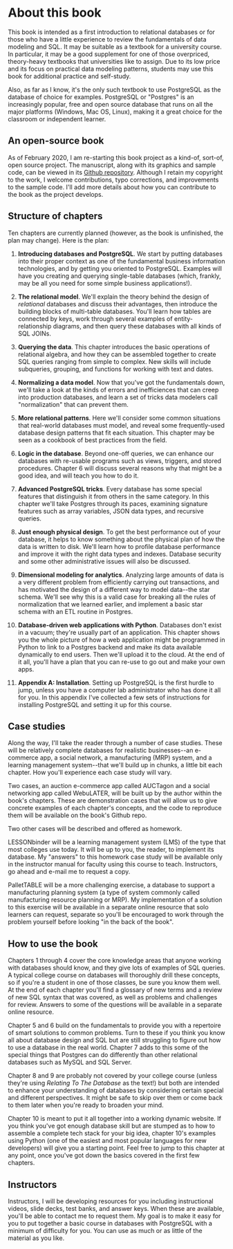 # About this book

This book is intended as a first introduction to relational databases or for those who have a little experience to review the fundamentals of data modeling and SQL.  It may be suitable as a textbook for a university course.  In particular, it may be a good supplement for one of those overpriced, theory-heavy textbooks that universities like to assign.  Due to its low price and its focus on practical data modeling patterns, students may use this book for additional practice and self-study.

Also, as far as I know, it's the only such textbook to use PostgreSQL as the database of choice for examples.  PostgreSQL or "Postgres" is an increasingly popular, free and open source database that runs on all the major platforms (Windows, Mac OS, Linux), making it a great choice for the classroom or independent learner.

## An open-source book

As of February 2020, I am re-starting this book project as a kind-of, sort-of, open source project.  The manuscript, along with its graphics and sample code, can be viewed in its [Github repository](https://github.com/joeclark-phd/databasebook-postgres).  Although I retain my copyright to the work, I welcome contributions, typo corrections, and improvements to the sample code.  I'll add more details about how you can contribute to the book as the project develops.

## Structure of chapters

Ten chapters are currently planned (however, as the book is unfinished, the plan may change).  Here is the plan:

1. **Introducing databases and PostgreSQL**.  We start by putting databases into their proper context as one of the fundamental business information technologies, and by getting you oriented to PostgreSQL. Examples will have you creating and querying single-table databases (which, frankly, may be all you need for some simple business applications!).

2. **The relational model**.  We'll explain the theory behind the design of *relational* databases and discuss their advantages, then introduce the building blocks of multi-table databases.  You'll learn how tables are connected by keys, work through several examples of entity-relationship diagrams, and then query these databases with all kinds of SQL JOINs.

3. **Querying the data**.  This chapter introduces the basic operations of relational algebra, and how they can be assembled together to create SQL queries ranging from simple to complex.  New skills will include subqueries, grouping, and functions for working with text and dates.

4. **Normalizing a data model**.  Now that you've got the fundamentals down, we'll take a look at the kinds of errors and inefficiences that can creep into production databases, and learn a set of tricks data modelers call "normalization" that can prevent them.

5. **More relational patterns**.  Here we'll consider some common situations that real-world databases must model, and reveal some frequently-used database design patterns that fit each situation.  This chapter may be seen as a cookbook of best practices from the field.

6. **Logic in the database**.  Beyond one-off queries, we can enhance our databases with re-usable programs such as views, triggers, and stored procedures.  Chapter 6 will discuss several reasons why that might be a good idea, and will teach you how to do it.

7. **Advanced PostgreSQL tricks**.  Every database has some special features that distinguish it from others in the same category.  In this chapter we'll take Postgres through its paces, examining signature features such as array variables, JSON data types, and recursive queries.

8. **Just enough physical design**.  To get the best performance out of your database, it helps to know something about the physical plan of how the data is written to disk.  We'll learn how to profile database performance and improve it with the right data types and indexes.  Database security and some other administrative issues will also be discussed.

9. **Dimensional modeling for analytics**.  Analyzing large amounts of data is a very different problem from efficiently carrying out transactions, and has motivated the design of a different way to model data--the star schema.  We'll see why this is a valid case for breaking all the rules of normalization that we learned earlier, and implement a basic star schema with an ETL routine in Postgres. 

10. **Database-driven web applications with Python**.  Databases don't exist in a vacuum; they're usually part of an application.  This chapter shows you the whole picture of how a web application might be programmed in Python to link to a Postgres backend and make its data available dynamically to end users. Then we'll upload it to the cloud.  At the end of it all, you'll have a plan that you can re-use to go out and make your own apps.

11. **Appendix A: Installation**.  Setting up PostgreSQL is the first hurdle to jump, unless you have a computer lab administrator who has done it all for you.  In this appendix I've collected a few sets of instructions for installing PostgreSQL and setting it up for this course.

## Case studies

Along the way, I'll take the reader through a number of case studies.  These will be relatively complete databases for realistic businesses--an e-commerce app, a social network, a manufacturing (MRP) system, and a learning management system--that we'll build up in chunks, a little bit each chapter.  How you'll experience each case study will vary.

Two cases, an auction e-commerce app called AUCTagon and a social networking app called WebuLATER, will be built up by the author within the book's chapters.  These are demonstration cases that will allow us to give concrete examples of each chapter's concepts, and the code to reproduce them will be available on the book's Github repo.

Two other cases will be described and offered as homework.  

LESSONbinder will be a learning management system (LMS) of the type that most colleges use today.  It will be up to you, the reader, to implement its database.  My "answers" to this homework case study will be available only in the instructor manual for faculty using this course to teach. Instructors, go ahead and e-mail me to request a copy.

PalletTABLE will be a more challenging exercise, a database to support a manufacturing planning system (a type of system commonly called manufacturing resource planning or MRP).  My implementation of a solution to this exercise will be available in a separate online resource that solo learners can request, separate so you'll be encouraged to work through the problem yourself before looking "in the back of the book".

## How to use the book

Chapters 1 through 4 cover the core knowledge areas that anyone working with databases should know, and they give lots of examples of SQL queries.  A typical college course on databases will thoroughly drill these concepts, so if you're a student in one of those classes, be sure you know them well.  At the end of each chapter you'll find a glossary of new terms and a review of new SQL syntax that was covered, as well as problems and challenges for review.  Answers to some of the questions will be available in a separate online resource.

Chapter 5 and 6 build on the fundamentals to provide you with a repertoire of smart solutions to common problems.  Turn to these if you think you know all about database design and SQL but are still struggling to figure out how to use a database in the real world.  Chapter 7 adds to this some of the special things that Postgres can do differently than other relational databases such as MySQL and SQL Server.

Chapter 8 and 9 are probably not covered by your college course (unless they're using *Relating To The Database* as the text!) but both are intended to enhance your understanding of databases by considering certain special and different perspectives.  It might be safe to skip over them or come back to them later when you're ready to broaden your mind.

Chapter 10 is meant to put it all together into a working dynamic website.  If you think you've got enough database skill but are stumped as to how to assemble a complete tech stack for your big idea, chapter 10's examples using Python (one of the easiest and most popular languages for new developers) will give you a starting point.  Feel free to jump to this chapter at any point, once you've got down the basics covered in the first few chapters.

## Instructors

Instructors, I will be developing resources for you including instructional videos, slide decks, test banks, and answer keys.  When these are available, you'll be able to contact me to request them.  My goal is to make it easy for you to put together a basic course in databases with PostgreSQL with a minimum of difficulty for you.  You can use as much or as little of the material as you like.



